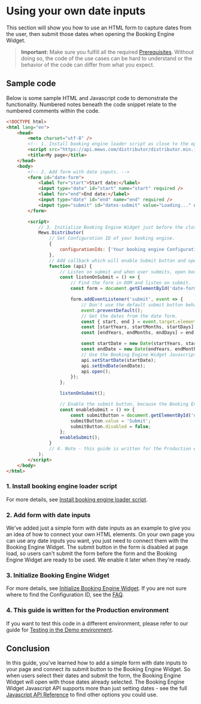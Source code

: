 # Using your own date inputs

This section will show you how to use an HTML form to capture dates from the user, then submit those dates when opening the Booking Engine Widget.

> **Important:** Make sure you fulfill all the required [Prerequisites](prerequisites.md). Without doing so, the code of the use cases can be hard to understand or the behavior of the code can differ from what you expect.

## Sample code

Below is some sample HTML and Javascript code to demonstrate the functionality. Numbered notes beneath the code snippet relate to the numbered comments within the code.

```html
<!DOCTYPE html>
<html lang="en">
    <head>
        <meta charset="utf-8" />
        <!-- 1. Install booking engine loader script as close to the opening <head> tag as possible. -->
        <script src="https://api.mews.com/distributor/distributor.min.js"></script>
        <title>My page</title>
    </head>
    <body>
        <!-- 2. Add form with date inputs. -->
        <form id="date-form">
            <label for="start">Start date:</label>
            <input type="date" id="start" name="start" required />
            <label for="end">End date:</label>
            <input type="date" id="end" name="end" required />
            <input type="submit" id="dates-submit" value="Loading..." disabled />
        </form>

        <script>
            // 3. Initialize Booking Engine Widget just before the closing </body> tag.
            Mews.Distributor(
                // Set Configuration ID of your booking engine.
                {
                    configurationIds: ['Your booking engine Configuration ID'],
                },
                // Add callback which will enable Submit button and open the Booking Engine Widget upon button click.
                function (api) {
                    // Listen on submit and when user submits, open booking engine with given dates.
                    const listenOnSubmit = () => {
                        // Find the form in DOM and listen on submit.
                        const form = document.getElementById('date-form');

                        form.addEventListener('submit', event => {
                            // Don't use the default submit button behavior. We want to handle it ourselves.
                            event.preventDefault();
                            // Get the dates from the date form.
                            const { start, end } = event.target.elements;
                            const [startYears, startMonths, startDays] = start.value.split('-');
                            const [endYears, endMonths, endDays] = end.value.split('-');

                            const startDate = new Date(startYears, startMonths - 1, startDays);
                            const endDate = new Date(endYears, endMonths - 1, endDays);
                            // Use the Booking Engine Widget Javascript API to set the dates in the widget and open it.
                            api.setStartDate(startDate);
                            api.setEndDate(endDate);
                            api.open();
                        });
                    };

                    listenOnSubmit();

                    // Enable the submit button, because the Booking Engine Widget is ready to be used.
                    const enableSubmit = () => {
                        const submitButton = document.getElementById('dates-submit');
                        submitButton.value = 'Submit';
                        submitButton.disabled = false;
                    };
                    enableSubmit();
                }
                // 4. Note - this guide is written for the Production environment.
            );
        </script>
    </body>
</html>
```

### 1. Install booking engine loader script

For more details, see [Install booking engine loader script](../getting-started.md#step-1-install-booking-engine-loader-script).

### 2. Add form with date inputs

We've added just a simple form with date inputs as an example to give you an idea of how to connect your own HTML elements.
On your own page you can use any date inputs you want, you just need to connect them with the Booking Engine Widget.
The submit button in the form is disabled at page load, so users can't submit the form before the form and the Booking Engine Widget are ready to be used. We enable it later when they're ready.

### 3. Initialize Booking Engine Widget

For more details, see [Initialize Booking Engine Widget](../getting-started.md#step-2-initialize-booking-engine-widget).
If you are not sure where to find the Configuration ID, see the [FAQ](../../FAQ/README.md#where-can-i-get-configuration-id).

### 4. This guide is written for the Production environment

If you want to test this code in a different environment, please refer to our guide for [Testing in the Demo environment](testing-in-demo-environment.md).

## Conclusion

In this guide, you've learned how to add a simple form with date inputs to your page and connect its submit button to the Booking Engine Widget.
So when users select their dates and submit the form, the Booking Engine Widget will open with those dates already selected.
The Booking Engine Widget Javascript API supports more than just setting dates - see the full [Javascript API Reference](../reference.md) to find other options you could use.
